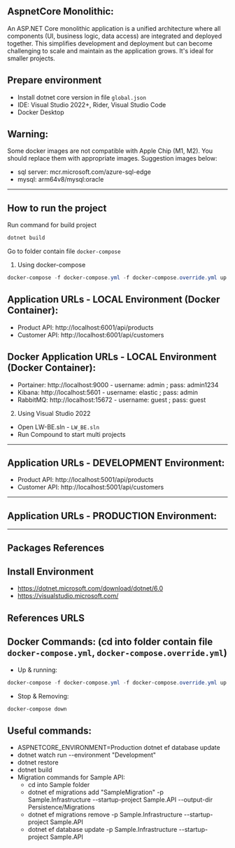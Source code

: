 ## AspnetCore Monolithic:
An ASP.NET Core monolithic application is a unified architecture where all components (UI, business logic, data access) are integrated and deployed together. This simplifies development and deployment but can become challenging to scale and maintain as the application grows. It's ideal for smaller projects.

## Prepare environment

* Install dotnet core version in file `global.json`
* IDE: Visual Studio 2022+, Rider, Visual Studio Code
* Docker Desktop

## Warning:

Some docker images are not compatible with Apple Chip (M1, M2). You should replace them with appropriate images. Suggestion images below:
- sql server: mcr.microsoft.com/azure-sql-edge
- mysql: arm64v8/mysql:oracle
---
## How to run the project

Run command for build project
```Powershell
dotnet build
```
Go to folder contain file `docker-compose`

1. Using docker-compose
```Powershell
docker-compose -f docker-compose.yml -f docker-compose.override.yml up -d --remove-orphans
```

## Application URLs - LOCAL Environment (Docker Container):
- Product API: http://localhost:6001/api/products
- Customer API: http://localhost:6001/api/customers

## Docker Application URLs - LOCAL Environment (Docker Container):
- Portainer: http://localhost:9000 - username: admin ; pass: admin1234
- Kibana: http://localhost:5601 - username: elastic ; pass: admin
- RabbitMQ: http://localhost:15672 - username: guest ; pass: guest

2. Using Visual Studio 2022
- Open LW-BE.sln - `LW_BE.sln`
- Run Compound to start multi projects
---
## Application URLs - DEVELOPMENT Environment:
- Product API: http://localhost:5001/api/products
- Customer API: http://localhost:5001/api/customers
---
## Application URLs - PRODUCTION Environment:

---
## Packages References

## Install Environment

- https://dotnet.microsoft.com/download/dotnet/6.0
- https://visualstudio.microsoft.com/

## References URLS

## Docker Commands: (cd into folder contain file `docker-compose.yml`, `docker-compose.override.yml`)

- Up & running:
```Powershell
docker-compose -f docker-compose.yml -f docker-compose.override.yml up -d --remove-orphans --build
```
- Stop & Removing:
```Powershell
docker-compose down
```

## Useful commands:

- ASPNETCORE_ENVIRONMENT=Production dotnet ef database update
- dotnet watch run --environment "Development"
- dotnet restore
- dotnet build
- Migration commands for Sample API:
  - cd into Sample folder
  - dotnet ef migrations add "SampleMigration" -p Sample.Infrastructure --startup-project Sample.API --output-dir Persistence/Migrations
  - dotnet ef migrations remove -p Sample.Infrastructure --startup-project Sample.API
  - dotnet ef database update -p Sample.Infrastructure --startup-project Sample.API